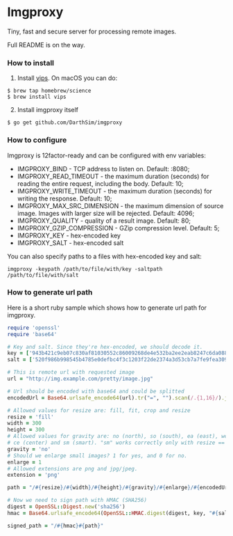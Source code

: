 # Imgproxy

Tiny, fast and secure server for processing remote images.

Full README is on the way.

### How to install

1. Install [vips](https://github.com/jcupitt/libvips). On macOS you can do:

```
$ brew tap homebrew/science
$ brew install vips
```

2. Install imgproxy itself

```
$ go get github.com/DarthSim/imgproxy
```

### How to configure

Imgproxy is 12factor-ready and can be configured with env variables:

* IMGPROXY_BIND - TCP address to listen on. Default: :8080;
* IMGPROXY_READ_TIMEOUT - the maximum duration (seconds) for reading the entire request, including the body. Default: 10;
* IMGPROXY_WRITE_TIMEOUT - the maximum duration (seconds) for writing the response. Default: 10;
* IMGPROXY_MAX_SRC_DIMENSION - the maximum dimension of source image. Images with larger size will be rejected. Default: 4096;
* IMGPROXY_QUALITY - quality of a result image. Default: 80;
* IMGPROXY_GZIP_COMPRESSION - GZip compression level. Default: 5;
* IMGPROXY_KEY - hex-encoded key
* IMGPROXY_SALT - hex-encoded salt

You can also specify paths to a files with hex-encoded key and salt:

```
imgproxy -keypath /path/to/file/with/key -saltpath /path/to/file/with/salt
```

### How to generate url path

Here is a short ruby sample which shows how to generate url path for imgproxy.

```ruby
require 'openssl'
require 'base64'

# Key and salt. Since they're hex-encoded, we should decode it.
key = ['943b421c9eb07c830af81030552c86009268de4e532ba2ee2eab8247c6da0881'].pack("H*")
salt = ['520f986b998545b4785e0defbc4f3c1203f22de2374a3d53cb7a7fe9fea309c5'].pack("H*")

# This is remote url with requested image
url = "http://img.example.com/pretty/image.jpg"

# Url should be encoded with base64 and could be splitted
encodedUrl = Base64.urlsafe_encode64(url).tr("=", "").scan(/.{1,16}/).join("/")

# Allowed values for resize are: fill, fit, crop and resize
resize = 'fill'
width = 300
height = 300
# Allowed values for gravity are: no (north), so (south), ea (east), we (west)
# ce (center) and sm (smart). "sm" works correctly only with resize == crop.
gravity = 'no'
# Should we enlarge small images? 1 for yes, and 0 for no.
enlarge = 1
# Allowed extensions are png and jpg/jpeg.
extension = 'png'

path = "/#{resize}/#{width}/#{height}/#{gravity}/#{enlarge}/#{encodedUrl}.#{extension}"

# Now we need to sign path with HMAC (SHA256)
digest = OpenSSL::Digest.new('sha256')
hmac = Base64.urlsafe_encode64(OpenSSL::HMAC.digest(digest, key, "#{salt}#{path}")).tr('=', '')

signed_path = "/#{hmac}#{path}"
```
